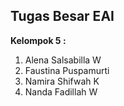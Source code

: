 ## Tugas Besar EAI
 **Kelompok 5  :**
1. Alena Salsabilla W
2. Faustina Puspamurti
3. Namira Shifwah K
4. Nanda Fadillah W
